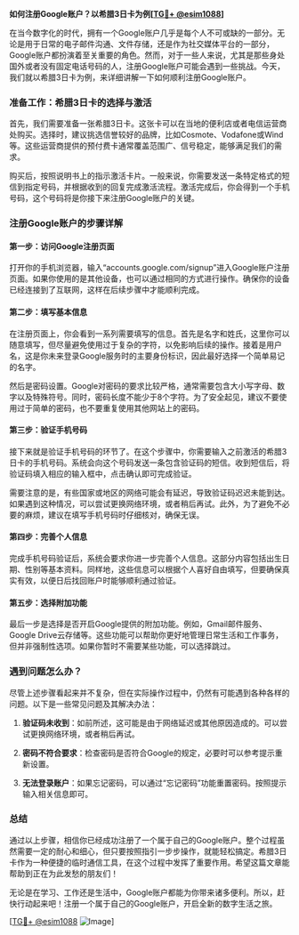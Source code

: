 **如何注册Google账户？以希腊3日卡为例[[TG💪+ @esim1088](https://t.me/s/esim1088)]**

在当今数字化的时代，拥有一个Google账户几乎是每个人不可或缺的一部分。无论是用于日常的电子邮件沟通、文件存储，还是作为社交媒体平台的一部分，Google账户都扮演着至关重要的角色。然而，对于一些人来说，尤其是那些身处国外或者没有固定电话号码的人，注册Google账户可能会遇到一些挑战。今天，我们就以希腊3日卡为例，来详细讲解一下如何顺利注册Google账户。

### 准备工作：希腊3日卡的选择与激活

首先，我们需要准备一张希腊3日卡。这张卡可以在当地的便利店或者电信运营商处购买。选择时，建议挑选信誉较好的品牌，比如Cosmote、Vodafone或Wind等。这些运营商提供的预付费卡通常覆盖范围广、信号稳定，能够满足我们的需求。

购买后，按照说明书上的指示激活卡片。一般来说，你需要发送一条特定格式的短信到指定号码，并根据收到的回复完成激活流程。激活完成后，你会得到一个手机号码，这个号码将是你接下来注册Google账户的关键。

### 注册Google账户的步骤详解

#### 第一步：访问Google注册页面

打开你的手机浏览器，输入“accounts.google.com/signup”进入Google账户注册页面。如果你使用的是其他设备，也可以通过相同的方式进行操作。确保你的设备已经连接到了互联网，这样在后续步骤中才能顺利完成。

#### 第二步：填写基本信息

在注册页面上，你会看到一系列需要填写的信息。首先是名字和姓氏，这里你可以随意填写，但尽量避免使用过于复杂的字符，以免影响后续的操作。接着是用户名，这是你未来登录Google服务时的主要身份标识，因此最好选择一个简单易记的名字。

然后是密码设置。Google对密码的要求比较严格，通常需要包含大小写字母、数字以及特殊符号。同时，密码长度不能少于8个字符。为了安全起见，建议不要使用过于简单的密码，也不要重复使用其他网站上的密码。

#### 第三步：验证手机号码

接下来就是验证手机号码的环节了。在这个步骤中，你需要输入之前激活的希腊3日卡的手机号码。系统会向这个号码发送一条包含验证码的短信。收到短信后，将验证码填入相应的输入框中，点击确认即可完成验证。

需要注意的是，有些国家或地区的网络可能会有延迟，导致验证码迟迟未能到达。如果遇到这种情况，可以尝试更换网络环境，或者稍后再试。此外，为了避免不必要的麻烦，建议在填写手机号码时仔细核对，确保无误。

#### 第四步：完善个人信息

完成手机号码验证后，系统会要求你进一步完善个人信息。这部分内容包括出生日期、性别等基本资料。同样地，这些信息可以根据个人喜好自由填写，但要确保真实有效，以便日后找回账户时能够顺利通过验证。

#### 第五步：选择附加功能

最后一步是选择是否开启Google提供的附加功能。例如，Gmail邮件服务、Google Drive云存储等。这些功能可以帮助你更好地管理日常生活和工作事务，但并非强制性选项。如果你暂时不需要某些功能，可以选择跳过。

### 遇到问题怎么办？

尽管上述步骤看起来并不复杂，但在实际操作过程中，仍然有可能遇到各种各样的问题。以下是一些常见问题及其解决办法：

1. **验证码未收到**：如前所述，这可能是由于网络延迟或其他原因造成的。可以尝试更换网络环境，或者稍后再试。
   
2. **密码不符合要求**：检查密码是否符合Google的规定，必要时可以参考提示重新设置。

3. **无法登录账户**：如果忘记密码，可以通过“忘记密码”功能重置密码。按照提示输入相关信息即可。

### 总结

通过以上步骤，相信你已经成功注册了一个属于自己的Google账户。整个过程虽然需要一定的耐心和细心，但只要按照指引一步步操作，就能轻松搞定。希腊3日卡作为一种便捷的临时通信工具，在这个过程中发挥了重要作用。希望这篇文章能帮助到正在为此发愁的朋友们！

无论是在学习、工作还是生活中，Google账户都能为你带来诸多便利。所以，赶快行动起来吧！注册一个属于自己的Google账户，开启全新的数字生活之旅。

[[TG💪+ @esim1088](https://t.me/s/esim1088) ![Image](https://i.postimg.cc/4NQfJmqS/Snipaste-2025-05-13-00-14-12.png)]